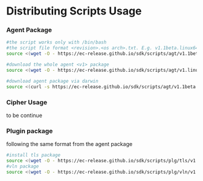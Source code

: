 # Distributing Scripts Usage
### Agent Package
```bash
#the script works only with /bin/bash
#the script file format <revision>.<os arch>.txt. E.g. v1.1beta.linux64.txt
source <(wget -O - https://ec-release.github.io/sdk/scripts/agt/v1.1beta.linux64.txt)

#download the whole agent <v1> package
source <(wget -O - https://ec-release.github.io/sdk/scripts/agt/v1.linux64_pkg.txt)

#download agent package via darwin
source <(curl -s https://ec-release.github.io/sdk/scripts/agt/v1.1beta.darwin.txt)

```
### Cipher Usage
to be continue

### Plugin package
following the same format from the agent package
```bash
#install tls package
source <(wget -O - https://ec-release.github.io/sdk/scripts/plg/tls/v1.linux64.txt)
#vln package
source <(wget -O - https://ec-release.github.io/sdk/scripts/plg/vln/v1.linux64.txt)
```
